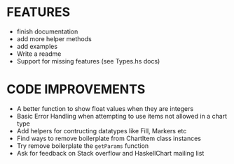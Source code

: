 FEATURES
========
* finish documentation
* add more helper methods
* add examples
* Write a readme
* Support for missing features (see Types.hs docs)

CODE IMPROVEMENTS
=================
* A better function to show float values when they are integers
* Basic Error Handling when attempting to use items not allowed in a chart type
* Add helpers for contructing datatypes like Fill, Markers etc
* Find ways to remove boilerplate from ChartItem class instances
* Try remove boilerplate the `getParams` function
* Ask for feedback on Stack overflow and HaskellChart mailing list
